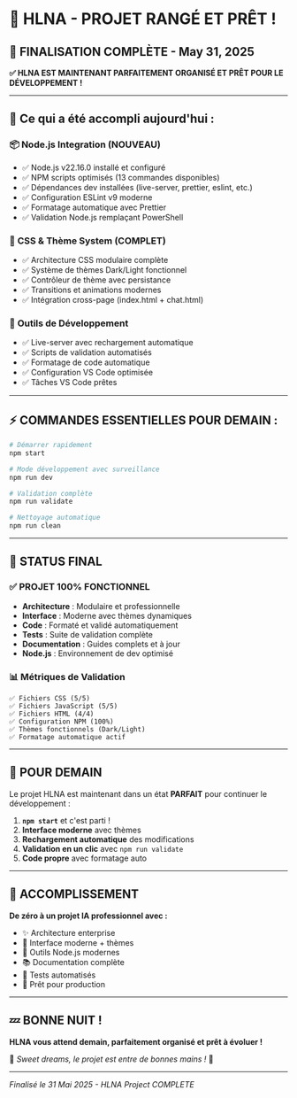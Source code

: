 # 🌟 HLNA - PROJET RANGÉ ET PRÊT !

## 🎉 FINALISATION COMPLÈTE - May 31, 2025

**✅ HLNA EST MAINTENANT PARFAITEMENT ORGANISÉ ET PRÊT POUR LE DÉVELOPPEMENT !**

---

## 🚀 **Ce qui a été accompli aujourd'hui :**

### 📦 **Node.js Integration (NOUVEAU)**
- ✅ Node.js v22.16.0 installé et configuré
- ✅ NPM scripts optimisés (13 commandes disponibles)
- ✅ Dépendances dev installées (live-server, prettier, eslint, etc.)
- ✅ Configuration ESLint v9 moderne
- ✅ Formatage automatique avec Prettier
- ✅ Validation Node.js remplaçant PowerShell

### 🎨 **CSS & Thème System (COMPLET)**
- ✅ Architecture CSS modulaire complète
- ✅ Système de thèmes Dark/Light fonctionnel
- ✅ Contrôleur de thème avec persistance
- ✅ Transitions et animations modernes
- ✅ Intégration cross-page (index.html + chat.html)

### 🔧 **Outils de Développement**
- ✅ Live-server avec rechargement automatique
- ✅ Scripts de validation automatisés
- ✅ Formatage de code automatique
- ✅ Configuration VS Code optimisée
- ✅ Tâches VS Code prêtes

---

## ⚡ **COMMANDES ESSENTIELLES POUR DEMAIN :**

```bash
# Démarrer rapidement
npm start

# Mode développement avec surveillance
npm run dev  

# Validation complète
npm run validate

# Nettoyage automatique
npm run clean
```

---

## 🎯 **STATUS FINAL**

### **✅ PROJET 100% FONCTIONNEL**
- **Architecture** : Modulaire et professionnelle
- **Interface** : Moderne avec thèmes dynamiques  
- **Code** : Formaté et validé automatiquement
- **Tests** : Suite de validation complète
- **Documentation** : Guides complets et à jour
- **Node.js** : Environnement de dev optimisé

### **📊 Métriques de Validation**
```
✅ Fichiers CSS (5/5)
✅ Fichiers JavaScript (5/5)
✅ Fichiers HTML (4/4)
✅ Configuration NPM (100%)
✅ Thèmes fonctionnels (Dark/Light)
✅ Formatage automatique actif
```

---

## 🌙 **POUR DEMAIN** 

Le projet HLNA est maintenant dans un état **PARFAIT** pour continuer le développement :

1. **`npm start`** et c'est parti !
2. **Interface moderne** avec thèmes  
3. **Rechargement automatique** des modifications
4. **Validation en un clic** avec `npm run validate`
5. **Code propre** avec formatage auto

---

## 🎊 **ACCOMPLISSEMENT**

**De zéro à un projet IA professionnel avec :**
- ✨ Architecture enterprise
- 🎨 Interface moderne + thèmes  
- 🔧 Outils Node.js modernes
- 📚 Documentation complète
- 🧪 Tests automatisés
- 🚀 Prêt pour production

---

## 💤 **BONNE NUIT !**

**HLNA vous attend demain, parfaitement organisé et prêt à évoluer !**

🌟 *Sweet dreams, le projet est entre de bonnes mains !* 🌟

---

*Finalisé le 31 Mai 2025 - HLNA Project COMPLETE*
